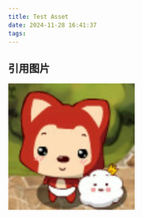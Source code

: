 ```yaml
---
title: Test Asset
date: 2024-11-28 16:41:37
tags:
---
```


## 引用图片

![gendloop](../images/favicon.png)
